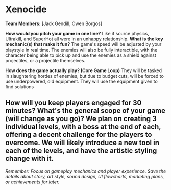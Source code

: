 # Xenocide

**Team Members:** [Jack Gendill, Owen Borgos]

**How would you pitch your game in one line?**
Like if source physics, Ultrakill, and SuperHot all were in an unhappy relationship.
**What is the key mechanic(s) that make it fun?**
The game's speed will be adjusted by your playstyle in real time. The enemies will also be fully interactible, with the character being able to pick up and use the enemies as a shield against projectiles, or a projectile themselves.

**How does the game actually play? (Core Game Loop)**
They will be tasked in slaughtering hordes of enemies, but due to budget cuts, will be forced to use underpowered, old equipment. They will use the equipment given to find solutions 

How will you keep players engaged for 30 minutes? What's the general scope of your game (will change as you go)?
We plan on creating 3 individual levels, with a boss at the end of each, offering a decent challenge for the players to overcome. We will likely introduce a new tool in each of the levels, and have the artistic styling change with it.
---
*Remember: Focus on gameplay mechanics and player experience. Save the details about story, art style, sound design, UI flowcharts, marketing plans, or achievements for later.*
